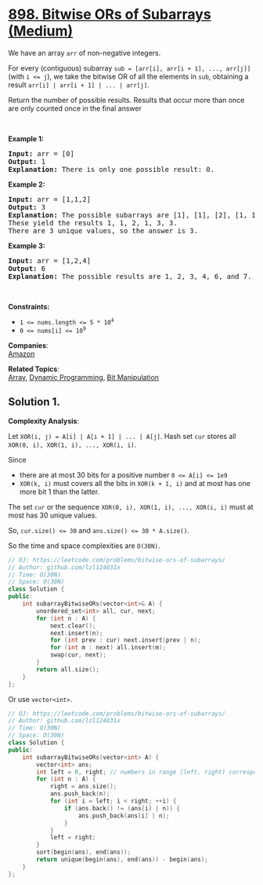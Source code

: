 # [898. Bitwise ORs of Subarrays (Medium)](https://leetcode.com/problems/bitwise-ors-of-subarrays/)

<p>We have an array <code>arr</code> of non-negative integers.</p>

<p>For every (contiguous) subarray <code>sub = [arr[i], arr[i + 1], ..., arr[j]]</code> (with <code>i &lt;= j</code>), we take the bitwise OR of all the elements in <code>sub</code>, obtaining a result <code>arr[i] | arr[i + 1] | ... | arr[j]</code>.</p>

<p>Return the number of possible results. Results that occur more than once are only counted once in the final answer</p>

<p>&nbsp;</p>
<p><strong>Example 1:</strong></p>

<pre><strong>Input:</strong> arr = [0]
<strong>Output:</strong> 1
<strong>Explanation:</strong> There is only one possible result: 0.
</pre>

<p><strong>Example 2:</strong></p>

<pre><strong>Input:</strong> arr = [1,1,2]
<strong>Output:</strong> 3
<strong>Explanation:</strong> The possible subarrays are [1], [1], [2], [1, 1], [1, 2], [1, 1, 2].
These yield the results 1, 1, 2, 1, 3, 3.
There are 3 unique values, so the answer is 3.
</pre>

<p><strong>Example 3:</strong></p>

<pre><strong>Input:</strong> arr = [1,2,4]
<strong>Output:</strong> 6
<strong>Explanation:</strong> The possible results are 1, 2, 3, 4, 6, and 7.
</pre>

<p>&nbsp;</p>
<p><strong>Constraints:</strong></p>

<ul>
	<li><code>1 &lt;= nums.length &lt;= 5 * 10<sup>4</sup></code></li>
	<li><code>0 &lt;= nums[i]&nbsp;&lt;= 10<sup>9</sup></code></li>
</ul>


**Companies**:  
[Amazon](https://leetcode.com/company/amazon)

**Related Topics**:  
[Array](https://leetcode.com/tag/array/), [Dynamic Programming](https://leetcode.com/tag/dynamic-programming/), [Bit Manipulation](https://leetcode.com/tag/bit-manipulation/)

## Solution 1.

**Complexity Analysis**: 

Let `XOR(i, j) = A[i] | A[i + 1] | ... | A[j]`. Hash set `cur` stores all `XOR(0, i), XOR(1, i), ..., XOR(i, i)`.

Since
* there are at most 30 bits for a positive number `0 <= A[i] <= 1e9`
* `XOR(k, i)` must covers all the bits in `XOR(k + 1, i)` and at most has one more bit 1 than the latter.
  
The set `cur` or the sequence `XOR(0, i), XOR(1, i), ..., XOR(i, i)` must at most has 30 unique values.

So, `cur.size() <= 30` and `ans.size() <= 30 * A.size()`.

So the time and space complexities are `O(30N)`.

```cpp
// OJ: https://leetcode.com/problems/bitwise-ors-of-subarrays/
// Author: github.com/lzl124631x
// Time: O(30N)
// Space: O(30N)
class Solution {
public:
    int subarrayBitwiseORs(vector<int>& A) {
        unordered_set<int> all, cur, next;
        for (int n : A) {
            next.clear();
            next.insert(n);
            for (int prev : cur) next.insert(prev | n);
            for (int m : next) all.insert(m);
            swap(cur, next);
        }
        return all.size();
    }
};
```

Or use `vector<int>`.

```cpp
// OJ: https://leetcode.com/problems/bitwise-ors-of-subarrays/
// Author: github.com/lzl124631x
// Time: O(30N)
// Space: O(30N)
class Solution {
public:
    int subarrayBitwiseORs(vector<int> A) {
        vector<int> ans;
        int left = 0, right; // numbers in range [left, right) correspond to `cur` set.
        for (int n : A) {
            right = ans.size();
            ans.push_back(n);
            for (int i = left; i < right; ++i) {
                if (ans.back() != (ans[i] | n)) {
                    ans.push_back(ans[i] | n);
                }
            }
            left = right;
        }
        sort(begin(ans), end(ans));
        return unique(begin(ans), end(ans)) - begin(ans);
    }
};
```